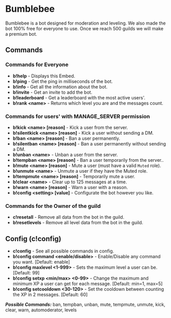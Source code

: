 # Bumblebee
Bumblebee is a bot designed for moderation and leveling. We also made the bot 100% free for everyone to use. Once we reach 500 guilds we will make a premium bot.

## Commands
### Commands for Everyone
* **b!help** - Displays this Embed.
* **b!ping** - Get the ping in milliseconds of the bot.
* **b!info** - Get all the information about the bot.
* **b!invite** - Get an invite to add the bot.
* **b!leaderboard** - Get a leaderboard with the most active users'.
* **b!rank \<name>** - Returns which level you are and the messages count.

### Commands for users' with MANAGE_SERVER permission
* **b!kick \<name> [reason]** - Kick a user from the server.
* **b!silentkick \<name> [reason]** - Kick a user without sending a DM.
* **b!ban \<name> [reason]** - Ban a user permanently.
* **b!silentban \<name> [reason]** - Ban a user permanently without sending a DM.
* **b!unban \<name>** - Unban a user from the server.
* **b!tempban \<name> [reason]** - Ban a user temporarily from the server..
* **b!mute \<name> [reason]** - Mute a user (must have a valid `Muted` role).
* **b!unmute \<name>** - Unmute a user if they have the Muted role.
* **b!tempmute \<name> [reason]** - Temporarily mute a user.
* **b!clear \<name>** - Clear up to 125 messages at a time.
* **b!warn \<name> [reason]** - Warn a user with a reason.
* **b!config \<setting> [value]** - Configurate the bot however you like.

### Commands for the Owner of the guild
* **c!resetall** - Remove all data from the bot in the guild.
* **b!resetlevels** - Remove all level data from the bot in the guild.

## Config (c!config)
* **c!config** - See all possible commands in config.
* **b!config command <command> <enable/disable>** - Enable/Disable any command you want. [Default: enable]
* **b!config maxlevel <1-999>** - Sets the maximum level a user can be. [Default: 99]
* **b!config setxp <min/max> <0-99>** - Change the maximum and minimum XP a user can get for each message. [Default: min=1, max=5]
* **b!config setcooldown <30-120>** - Set the cooldown between counting the XP in 2 messages. [Default: 60]

***Possible Commands:*** ban, tempban, unban, mute, tempmute, unmute, kick, clear, warn, automoderator, levels
